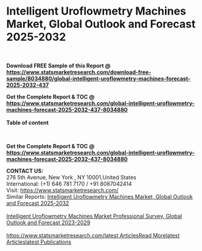 <h1>Intelligent Uroflowmetry Machines Market, Global Outlook and Forecast 2025-2032</h1><br/><p><strong>Download FREE Sample of this Report @ <a href="https://www.statsmarketresearch.com/download-free-sample/8034880/global-intelligent-uroflowmetry-machines-forecast-2025-2032-437">https://www.statsmarketresearch.com/download-free-sample/8034880/global-intelligent-uroflowmetry-machines-forecast-2025-2032-437</a></strong></p><div><b>Get the Complete Report & TOC @ <a href="https://www.statsmarketresearch.com/global-intelligent-uroflowmetry-machines-forecast-2025-2032-437-8034880">https://www.statsmarketresearch.com/global-intelligent-uroflowmetry-machines-forecast-2025-2032-437-8034880</a></b></div><br><b>Table of content</b><p><br><div><b>Get the Complete Report & TOC @ <a href="https://www.statsmarketresearch.com/global-intelligent-uroflowmetry-machines-forecast-2025-2032-437-8034880">https://www.statsmarketresearch.com/global-intelligent-uroflowmetry-machines-forecast-2025-2032-437-8034880</a></b></div></p> <b>CONTACT US:</b><br>276 5th Avenue, New York , NY 10001,United States<br>International: (+1) 646 781 7170 / +91 8087042414<br>Visit: <a href="https://www.statsmarketresearch.com/">https://www.statsmarketresearch.com/</a><br>Similar Reports: <a href="https://www.statsmarketresearch.com/global-intelligent-uroflowmetry-machines-forecast-2025-2032-437-8034880">Intelligent Uroflowmetry Machines Market, Global Outlook and Forecast 2025-2032</a><br/><br/><a href="https://www.statsmarketresearch.com/global-intelligent-uroflowmetry-machines-forecast-2025-2032-437-8034880">Intelligent Uroflowmetry Machines Market Professional Survey, Global Outlook and Forecast 2023-2029</a><br/><br/><a href="https://gyeongbokgung.com">https://www.statsmarketresearch.com/</a><a href="https://hallyeomaritime.com">latest Articles</a><a href="https://jingwansa.com">Read More</a><a href=https://nguoiviet.jp/">latest Articles</a><a href="https://www.intelmarketresearch.com/">latest Publications</a>